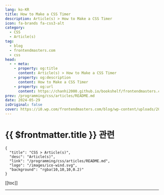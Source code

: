 ```yaml
---
lang: ko-KR
title: How to Make a CSS Timer
description: Article(s) > How to Make a CSS Timer
icon: fa-brands fa-css3-alt
category: 
  - CSS
  - Article(s)
tag: 
  - blog
  - frontendmasters.com
  - css
head:
  - - meta:
    - property: og:title
      content: Article(s) > How to Make a CSS Timer
    - property: og:description
      content: How to Make a CSS Timer
    - property: og:url
      content: https://chanhi2000.github.io/bookshelf/frontendmasters.com/how-to-make-a-css-timer.html
prev: /programming/css/articles/README.md
date: 2024-05-29
isOriginal: false
cover: https://i0.wp.com/frontendmasters.com/blog/wp-content/uploads/2024/05/pexels-photo-1078057.jpeg?resize=768%2C432&ssl=1
---
```


# {{ $frontmatter.title }} 관련

```component VPCard
{
  "title": "CSS > Article(s)",
  "desc": "Article(s)",
  "link": "/programming/css/articles/README.md",
  "logo": "/images/ico-wind.svg",
  "background": "rgba(10,10,10,0.2)"
}
```

[[toc]]

---

<SiteInfo
  name="How to Make a CSS Timer"
  desc="Let's look at using CSS as an efficient alternative to JavaScript for creating simple timers. We'll use modern CSS properties like @property, @keyframes, and pseudo-elements with counter() values."
  url="https://frontendmasters.com/news/how-to-make-a-css-timer/"
  logo="https://frontendmasters.com/favicon.ico"
  preview="https://i0.wp.com/frontendmasters.com/blog/wp-content/uploads/2024/05/pexels-photo-1078057.jpeg?resize=768%2C432&ssl=1"/>

<!-- TODO: 작성 -->
